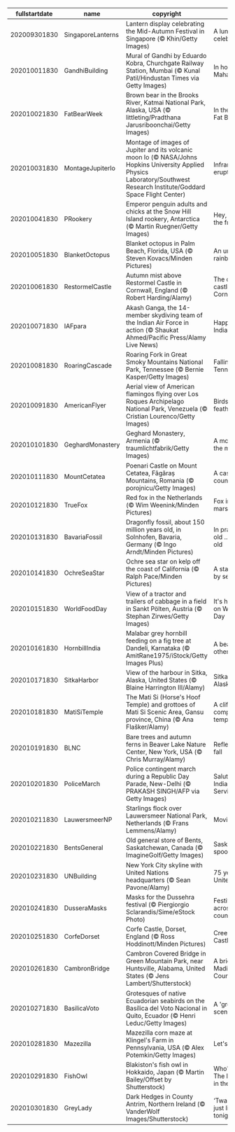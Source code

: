 |fullstartdate|name|copyright|title|image|
|--|--|--|--|--|
202009301830|SingaporeLanterns|Lantern display celebrating the Mid-Autumn Festival in Singapore (© Khin/Getty Images)|A lunar lantern celebration|![](/en-IN/2020/10/202009301830SingaporeLanterns.jpg)|
202010011830|GandhiBuilding|Mural of Gandhi by Eduardo Kobra, Churchgate Railway Station, Mumbai (© Kunal Patil/Hindustan Times via Getty Images)|In honour of the Mahatma|![](/en-IN/2020/10/202010011830GandhiBuilding.jpg)|
202010021830|FatBearWeek|Brown bear in the Brooks River, Katmai National Park, Alaska, USA (© littleting/Pradthana Jarusriboonchai/Getty Images)|In the belly of Fat Bear Week|![](/en-IN/2020/10/202010021830FatBearWeek.jpg)|
202010031830|MontageJupiterIo|Montage of images of Jupiter and its volcanic moon Io (© NASA/Johns Hopkins University Applied Physics Laboratory/Southwest Research Institute/Goddard Space Flight Center)|Infrared Jupiter, erupting Io|![](/en-IN/2020/10/202010031830MontageJupiterIo.jpg)|
202010041830|PRookery|Emperor penguin adults and chicks at the Snow Hill Island rookery, Antarctica (© Martin Ruegner/Getty Images)|Hey, you two in the front!|![](/en-IN/2020/10/202010041830PRookery.jpg)|
202010051830|BlanketOctopus|Blanket octopus in Palm Beach, Florida, USA (© Steven Kovacs/Minden Pictures)|An underwater rainbow|![](/en-IN/2020/10/202010051830BlanketOctopus.jpg)|
202010061830|RestormelCastle|Autumn mist above Restormel Castle in Cornwall, England (© Robert Harding/Alamy)|The circular castle of Cornwall|![](/en-IN/2020/10/202010061830RestormelCastle.jpg)|
202010071830|IAFpara|Akash Ganga, the 14-member skydiving team of the Indian Air Force in action (© Shaukat Ahmed/Pacific Press/Alamy Live News)|Happy birthday, Indian Air Force|![](/en-IN/2020/10/202010071830IAFpara.jpg)|
202010081830|RoaringCascade|Roaring Fork in Great Smoky Mountains National Park, Tennessee (© Bernie Kasper/Getty Images)|Falling for Tennessee|![](/en-IN/2020/10/202010081830RoaringCascade.jpg)|
202010091830|AmericanFlyer|Aerial view of American flamingos flying over Los Roques Archipelago National Park, Venezuela (© Cristian Lourenco/Getty Images)|Birds of a feather|![](/en-IN/2020/10/202010091830AmericanFlyer.jpg)|
202010101830|GeghardMonastery|Geghard Monastery, Armenia (© traumlichtfabrik/Getty Images)|A monastery in the mountain|![](/en-IN/2020/10/202010101830GeghardMonastery.jpg)|
202010111830|MountCetatea|Poenari Castle on Mount Cetatea, Făgăraș Mountains, Romania (© porojnicu/Getty Images)|A castle fit for a count|![](/en-IN/2020/10/202010111830MountCetatea.jpg)|
202010121830|TrueFox|Red fox in the Netherlands (© Wim Weenink/Minden Pictures)|Fox in the marsh|![](/en-IN/2020/10/202010121830TrueFox.jpg)|
202010131830|BavariaFossil|Dragonfly fossil, about 150 million years old, in Solnhofen, Bavaria, Germany (© Ingo Arndt/Minden Pictures)|In praise of the old … the very old|![](/en-IN/2020/10/202010131830BavariaFossil.jpg)|
202010141830|OchreSeaStar|Ochre sea star on kelp off the coast of California (© Ralph Pace/Minden Pictures)|A star is borne by seaweed|![](/en-IN/2020/10/202010141830OchreSeaStar.jpg)|
202010151830|WorldFoodDay|View of a tractor and trailers of cabbage in a field in Sankt Pölten, Austria (© Stephan Zirwes/Getty Images)|It's harvest time on World Food Day|![](/en-IN/2020/10/202010151830WorldFoodDay.jpg)|
202010161830|HornbillIndia|Malabar grey hornbill feeding on a fig tree at Dandeli, Karnataka (© AmitRane1975/iStock/Getty Images Plus)|A beak like no other|![](/en-IN/2020/10/202010161830HornbillIndia.jpg)|
202010171830|SitkaHarbor|View of the harbour in Sitka, Alaska, United States (© Blaine Harrington III/Alamy)|Sitka shines on Alaska Day|![](/en-IN/2020/10/202010171830SitkaHarbor.jpg)|
202010181830|MatiSiTemple|The Mati Si (Horse's Hoof Temple) and grottoes of Mati Si Scenic Area, Gansu province, China (© Ana Flašker/Alamy)|A cliff-hanging complex of temples|![](/en-IN/2020/10/202010181830MatiSiTemple.jpg)|
202010191830|BLNC|Bare trees and autumn ferns in Beaver Lake Nature Center, New York, USA (© Chris Murray/Alamy)|Reflecting on fall|![](/en-IN/2020/10/202010191830BLNC.jpg)|
202010201830|PoliceMarch|Police contingent march during a Republic Day Parade, New-Delhi (© PRAKASH SINGH/AFP via Getty Images)|Salute to the Indian Police Service|![](/en-IN/2020/10/202010201830PoliceMarch.jpg)|
202010211830|LauwersmeerNP|Starlings flock over Lauwersmeer National Park, Netherlands (© Frans Lemmens/Alamy)|Moving as one|![](/en-IN/2020/10/202010211830LauwersmeerNP.jpg)|
202010221830|BentsGeneral|Old general store of Bents, Saskatchewan, Canada (© ImagineGolf/Getty Images)|Saskatchewan's spookier side|![](/en-IN/2020/10/202010221830BentsGeneral.jpg)|
202010231830|UNBuilding|New York City skyline with United Nations headquarters (© Sean Pavone/Alamy)|75 years of the United Nations|![](/en-IN/2020/10/202010231830UNBuilding.jpg)|
202010241830|DusseraMasks|Masks for the Dussehra festival (© Piergiorgio Sclarandis/Sime/eStock Photo)|Festivities all across the country|![](/en-IN/2020/10/202010241830DusseraMasks.jpg)|
202010251830|CorfeDorset|Corfe Castle, Dorset, England (© Ross Hoddinott/Minden Pictures)|Creepy Corfe Castle|![](/en-IN/2020/10/202010251830CorfeDorset.jpg)|
202010261830|CambronBridge|Cambron Covered Bridge in Green Mountain Park, near Huntsville, Alabama, United States (© Jens Lambert/Shutterstock)|A bridge of Madison County|![](/en-IN/2020/10/202010261830CambronBridge.jpg)|
202010271830|BasilicaVoto|Grotesques of native Ecuadorian seabirds on the Basílica del Voto Nacional in Quito, Ecuador (© Henri Leduc/Getty Images)|A 'grotesque' scene|![](/en-IN/2020/10/202010271830BasilicaVoto.jpg)|
202010281830|Mazezilla|Mazezilla corn maze at Klingel's Farm in Pennsylvania, USA (© Alex Potemkin/Getty Images)|Let's get lost|![](/en-IN/2020/10/202010281830Mazezilla.jpg)|
202010291830|FishOwl|Blakiston's fish owl in Hokkaido, Japan (© Martin Bailey/Offset by Shutterstock)|Who's there? The largest owl in the world|![](/en-IN/2020/10/202010291830FishOwl.jpg)|
202010301830|GreyLady|Dark Hedges in County Antrim, Northern Ireland (© VanderWolf Images/Shutterstock)|‘Twas a night just like tonight…|![](/en-IN/2020/10/202010301830GreyLady.jpg)|
